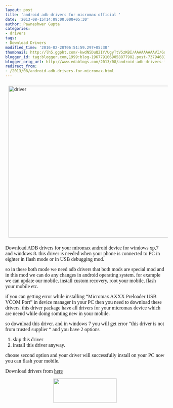 ```yaml
---
layout: post
title: 'android adb drivers for micromax official '
date: '2013-08-15T14:09:00.000+05:30'
author: Pawneshwer Gupta
categories:
- drivers
tags:
- Download Drivers
modified_time: '2016-02-20T06:51:59.297+05:30'
thumbnail: http://lh5.ggpht.com/-kwdN5DuQ2IY/UgyTtV5zKBI/AAAAAAAAAVI/GdjVOMQ4yoo/s72-c/driver_thumb%25255B5%25255D.jpg?imgmax=800
blogger_id: tag:blogger.com,1999:blog-1967791069058877982.post-7379468199633403593
blogger_orig_url: http://www.edablogs.com/2013/08/android-adb-drivers-for-micromax.html
redirect_from:
- /2013/08/android-adb-drivers-for-micromax.html
---
```


<p><a href="http://lh4.ggpht.com/-hQwSM-mEgV0/UgyTrg6NoJI/AAAAAAAAAVA/1JiSQLXJzdU/s1600-h/driver%25255B7%25255D.jpg"><img title="driver" style="border-left-width: 0px; height: 480px; border-right-width: 0px; background-image: none; border-bottom-width: 0px; padding-top: 0px; padding-left: 0px; margin: 10px; display: inline; padding-right: 0px; border-top-width: 0px; width: 671px" border="0" alt="driver" src="http://lh5.ggpht.com/-kwdN5DuQ2IY/UgyTtV5zKBI/AAAAAAAAAVI/GdjVOMQ4yoo/driver_thumb%25255B5%25255D.jpg?imgmax=800" width="671" height="480" /></a></p>  <p><font size="3" face="Verdana">Download ADB drivers for your miromax android device for windows xp,7 and windows 8. this driver is needed when your phone is connected to PC in eighter in flash mode or in USB debugging mod.</font></p>  <p><font size="3" face="Verdana">so in these both mode we need adb drivers that both mods are special mod and in this mod we can do any changes in android operating system. for example we can update our mobile, install custom recovery, root your mobile, flash your mobile etc.</font></p>  <p><font size="3" face="Verdana">if you can getting error while installing “Micromax AXXX Preloader USB VCOM Port” in device manager in your PC then you need to download these drivers. this driver package have all drivers for your micromax device which are neend while doing somting new in your mobile.</font></p>  <p><font size="3" face="Verdana">so download this driver. and in windows 7 you will get error “this driver is not from trusted supplier “ and you have 2 options </font></p>  <ol>   <li><font size="3" face="Verdana">skip this driver</font> </li>    <li><font size="3" face="Verdana">install this driver anyway.</font> </li> </ol>  <p><font size="3" face="Verdana">choose second option and your driver will successfully install on your PC now you can flash your mobile.</font></p>  <p><font size="3" face="Verdana">Download drivers from </font><a class="raju" href="http://moulnisky.com/index.php?dir=Micromax/A210/Tools/Drivers/&amp;file=Mobistel_Cynus_T1_Drivers_x86.exe" target="_blank"><font size="3" face="Verdana">here</font></a></p>  <div class="separator" style="clear: both; text-align: center;"><a href="https://adf.ly/YxF59" target="_blank" imageanchor="1" style="margin-left: 1em; margin-right: 1em;"><img border="0" height="77"   src="http://3.bp.blogspot.com/-aTA1RwFpPi4/UhENCo4o5II/AAAAAAAAAeE/TbU845fokRs/s200/big-download-button.png" width="200"   /></a></div> 